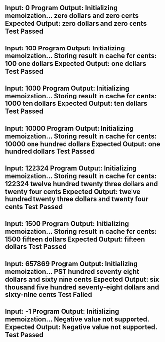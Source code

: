 Input: 0
Program Output:
Initializing memoization...
zero dollars and zero cents
Expected Output: zero dollars and zero cents
 Test Passed
----------------------
Input: 100
Program Output:
Initializing memoization...
Storing result in cache for cents: 100
one dollars
Expected Output: one dollars
 Test Passed
----------------------
Input: 1000
Program Output:
Initializing memoization...
Storing result in cache for cents: 1000
ten dollars
Expected Output: ten dollars
 Test Passed
----------------------
Input: 10000
Program Output:
Initializing memoization...
Storing result in cache for cents: 10000
one hundred dollars
Expected Output: one hundred dollars
 Test Passed
----------------------
Input: 122324
Program Output:
Initializing memoization...
Storing result in cache for cents: 122324
twelve hundred twenty three dollars and twenty four cents
Expected Output: twelve hundred twenty three dollars and twenty four cents
 Test Passed
----------------------
Input: 1500
Program Output:
Initializing memoization...
Storing result in cache for cents: 1500
fifteen dollars
Expected Output: fifteen dollars
 Test Passed
----------------------
Input: 657869
Program Output:
Initializing memoization...
PST hundred seventy eight dollars and sixty nine cents
Expected Output: six thousand five hundred seventy-eight dollars and sixty-nine cents
 Test Failed
----------------------
Input: -1
Program Output:
Initializing memoization...
Negative value not supported.
Expected Output: Negative value not supported.
 Test Passed
----------------------